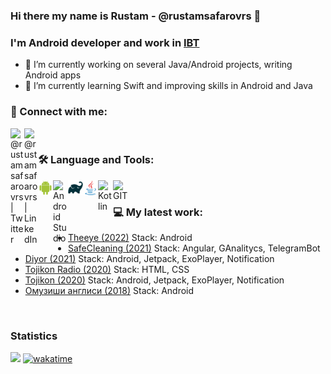 ### Hi there my name is Rustam - @rustamsafarovrs 👋
### I'm Android developer and work in [IBT](https://ibt.tj)
<!--
**rustamsafarovrs/rustamsafarovrs** is a ✨ _special_ ✨ repository because its `README.md` (this file) appears on your GitHub profile. -->

- 🔭 I’m currently working on several Java/Android projects, writing Android apps
- 🌱 I’m currently learning Swift and improving skills in Android and Java

### 📱 Connect with me:

<!-- [<img align="left" alt="@rustamsafarovrs| Telegram" width="22px" src="https://cdn.jsdelivr.net/npm/simple-icons@3.5.0/icons/telegram.svg" />](https://t.me/rustamsafarovrs/) -->
[<img align="left" alt="@rustamsafarovrs | Twitter" width="22px" src="https://cdn.jsdelivr.net/npm/simple-icons@3.5.0/icons/twitter.svg" />](https://twitter.com/rustamsafarovrs)
<!-- [<img align="left" alt="@rustamsafarovrs | Facebook" width="22px" src="https://cdn.jsdelivr.net/npm/simple-icons@3.5.0/icons/facebook.svg" />](https://www.facebook.com/rustam.safarov.rs/) -->
[<img align="left" alt="@rustamsafarovrs | LinkedIn" width="22px" src="https://cdn.jsdelivr.net/npm/simple-icons@3.5.0/icons/linkedin.svg" />](https://www.linkedin.com/in/rustamsafarovrs/)

<br />

### 🛠 Language and Tools:
<img align="left" alt="Android" width="24px" src="https://github.com/devicons/devicon/blob/master/icons/android/android-original.svg" />
<img align="left" alt="Android Studio" width="24px" src="https://developer.android.com/studio/images/studio-icon.svg" />
<img align="left" alt="Gradle" width="24px" src="https://github.com/devicons/devicon/blob/master/icons/gradle/gradle-plain.svg" />
<img align="left" alt="Java" width="24px" src="https://github.com/devicons/devicon/blob/master/icons/java/java-original.svg" />
<img align="left" alt="Kotlin" width="24px" src="https://upload.wikimedia.org/wikipedia/commons/0/06/Kotlin_Icon.svg" />
<img align="left" alt="GIT" width="24px" src="https://upload.wikimedia.org/wikipedia/commons/thumb/3/3f/Git_icon.svg/1024px-Git_icon.svg.png" />

<br />

### 💻  My latest work:
- [Theeye (2022)](https://play.google.com/store/apps/details?id=live.theeye.android) Stack: Android
- [SafeCleaning (2021)](https://safecleaning.ru) Stack: Angular, GAnalitycs, TelegramBot
- [Diyor (2021)](https://play.google.com/store/apps/details?id=tj.rs.devteam.diyor) Stack: Android, Jetpack, ExoPlayer, Notification 
- [Tojikon Radio (2020)](https://tojikon.radio) Stack: HTML, CSS
- [Tojikon (2020)](https://play.google.com/store/apps/details?id=tj.rs.devteam.tojikon) Stack: Android, Jetpack, ExoPlayer, Notification 
- [Омузиши англиси (2018)](https://play.google.com/store/apps/details?id=tj.rs.learnenglishword) Stack: Android
<br/>

### Statistics

![](https://komarev.com/ghpvc/?username=rustamsafarovrs&color=blue&style=flat) [![wakatime](https://wakatime.com/badge/user/bf9a2dba-fab5-4c8d-962b-d085afe7493f.svg)](https://wakatime.com/@bf9a2dba-fab5-4c8d-962b-d085afe7493f)
<!--
### Hire
[<img align="left" height="20px" src="https://www.freelancer.com/static/css/images/landingpage/hireme-widget-builder/fl-bird-icon.png" /> Hire me on Freelancer.com](https://www.freelancer.com/hireme/rustamsafarov) -->
